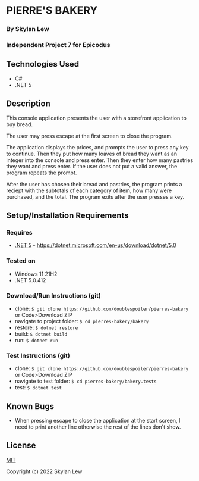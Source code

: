 # PIERRE'S BAKERY

### By Skylan Lew

### Independent Project 7 for Epicodus

## Technologies Used

- C#
- .NET 5

## Description

This console application presents the user with a storefront application to buy bread.

The user may press escape at the first screen to close the program.

The application displays the prices, and prompts the user to press any key to continue. Then they put how many loaves of bread they want as an integer into the console and press enter. Then they enter how many pastries they want and press enter. If the user does not put a valid answer, the program repeats the prompt.

After the user has chosen their bread and pastries, the program prints a reciept with the subtotals of each category of item, how many were purchased, and the total. The program exits after the user presses a key.

## Setup/Installation Requirements

### Requires

- [.NET 5](https://dotnet.microsoft.com/en-us/download/dotnet/5.0) - <https://dotnet.microsoft.com/en-us/download/dotnet/5.0>

### Tested on

- Windows 11 21H2
- .NET 5.0.412

### Download/Run Instructions (git)

- clone: `$ git clone https://github.com/doublespoiler/pierres-bakery` or Code>Download ZIP
- navigate to project folder: `$ cd pierres-bakery/bakery`
- restore: `$ dotnet restore`
- build: `$ dotnet build`
- run: `$ dotnet run`

### Test Instructions (git)

- clone: `$ git clone https://github.com/doublespoiler/pierres-bakery` or Code>Download ZIP
- navigate to test folder: `$ cd pierres-bakery/bakery.tests`
- test: `$ dotnet test`

## Known Bugs

- When pressing escape to close the application at the start screen, I need to print another line otherwise the rest of the lines don't show.

## License

[MIT](https://choosealicense.com/licenses/mit/)

Copyright (c) 2022 Skylan Lew
